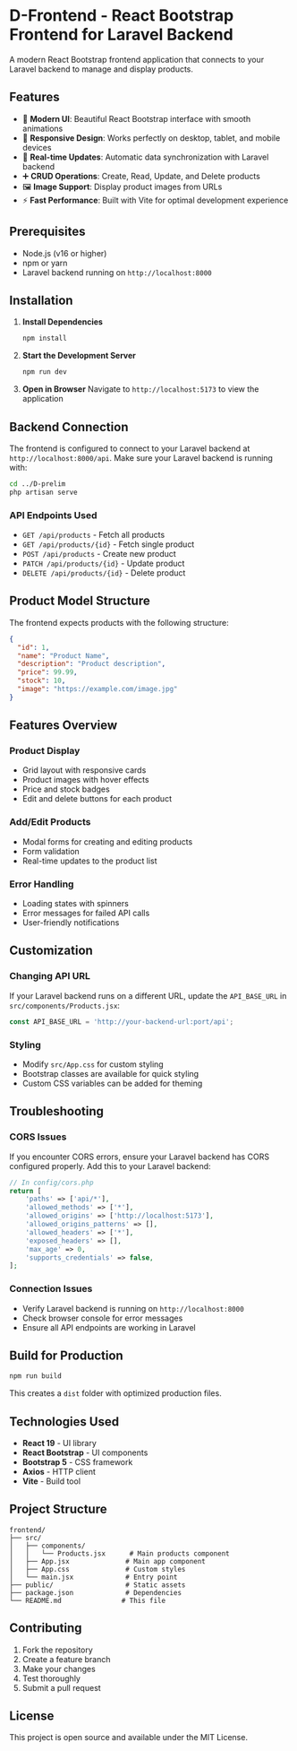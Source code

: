 # D-Frontend - React Bootstrap Frontend for Laravel Backend

A modern React Bootstrap frontend application that connects to your Laravel backend to manage and display products.

## Features

- 🎨 **Modern UI**: Beautiful React Bootstrap interface with smooth animations
- 📱 **Responsive Design**: Works perfectly on desktop, tablet, and mobile devices
- 🔄 **Real-time Updates**: Automatic data synchronization with Laravel backend
- ➕ **CRUD Operations**: Create, Read, Update, and Delete products
- 🖼️ **Image Support**: Display product images from URLs
- ⚡ **Fast Performance**: Built with Vite for optimal development experience

## Prerequisites

- Node.js (v16 or higher)
- npm or yarn
- Laravel backend running on `http://localhost:8000`

## Installation

1. **Install Dependencies**
   ```bash
   npm install
   ```

2. **Start the Development Server**
   ```bash
   npm run dev
   ```

3. **Open in Browser**
   Navigate to `http://localhost:5173` to view the application

## Backend Connection

The frontend is configured to connect to your Laravel backend at `http://localhost:8000/api`. Make sure your Laravel backend is running with:

```bash
cd ../D-prelim
php artisan serve
```

### API Endpoints Used

- `GET /api/products` - Fetch all products
- `GET /api/products/{id}` - Fetch single product
- `POST /api/products` - Create new product
- `PATCH /api/products/{id}` - Update product
- `DELETE /api/products/{id}` - Delete product

## Product Model Structure

The frontend expects products with the following structure:
```json
{
  "id": 1,
  "name": "Product Name",
  "description": "Product description",
  "price": 99.99,
  "stock": 10,
  "image": "https://example.com/image.jpg"
}
```

## Features Overview

### Product Display
- Grid layout with responsive cards
- Product images with hover effects
- Price and stock badges
- Edit and delete buttons for each product

### Add/Edit Products
- Modal forms for creating and editing products
- Form validation
- Real-time updates to the product list

### Error Handling
- Loading states with spinners
- Error messages for failed API calls
- User-friendly notifications

## Customization

### Changing API URL
If your Laravel backend runs on a different URL, update the `API_BASE_URL` in `src/components/Products.jsx`:

```javascript
const API_BASE_URL = 'http://your-backend-url:port/api';
```

### Styling
- Modify `src/App.css` for custom styling
- Bootstrap classes are available for quick styling
- Custom CSS variables can be added for theming

## Troubleshooting

### CORS Issues
If you encounter CORS errors, ensure your Laravel backend has CORS configured properly. Add this to your Laravel backend:

```php
// In config/cors.php
return [
    'paths' => ['api/*'],
    'allowed_methods' => ['*'],
    'allowed_origins' => ['http://localhost:5173'],
    'allowed_origins_patterns' => [],
    'allowed_headers' => ['*'],
    'exposed_headers' => [],
    'max_age' => 0,
    'supports_credentials' => false,
];
```

### Connection Issues
- Verify Laravel backend is running on `http://localhost:8000`
- Check browser console for error messages
- Ensure all API endpoints are working in Laravel

## Build for Production

```bash
npm run build
```

This creates a `dist` folder with optimized production files.

## Technologies Used

- **React 19** - UI library
- **React Bootstrap** - UI components
- **Bootstrap 5** - CSS framework
- **Axios** - HTTP client
- **Vite** - Build tool

## Project Structure

```
frontend/
├── src/
│   ├── components/
│   │   └── Products.jsx      # Main products component
│   ├── App.jsx              # Main app component
│   ├── App.css              # Custom styles
│   └── main.jsx             # Entry point
├── public/                  # Static assets
├── package.json             # Dependencies
└── README.md               # This file
```

## Contributing

1. Fork the repository
2. Create a feature branch
3. Make your changes
4. Test thoroughly
5. Submit a pull request

## License

This project is open source and available under the MIT License.
